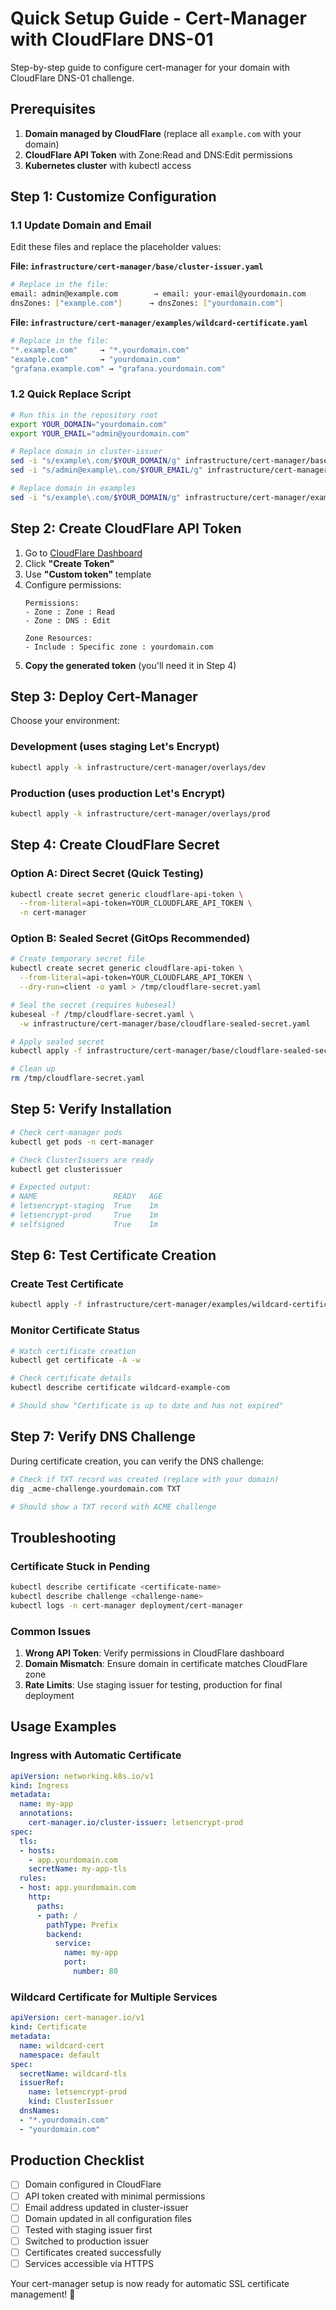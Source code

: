 # Quick Setup Guide - Cert-Manager with CloudFlare DNS-01

Step-by-step guide to configure cert-manager for your domain with CloudFlare DNS-01 challenge.

## Prerequisites

1. **Domain managed by CloudFlare** (replace all `example.com` with your domain)
2. **CloudFlare API Token** with Zone:Read and DNS:Edit permissions
3. **Kubernetes cluster** with kubectl access

## Step 1: Customize Configuration

### 1.1 Update Domain and Email

Edit these files and replace the placeholder values:

**File: `infrastructure/cert-manager/base/cluster-issuer.yaml`**
```bash
# Replace in the file:
email: admin@example.com        → email: your-email@yourdomain.com
dnsZones: ["example.com"]      → dnsZones: ["yourdomain.com"]
```

**File: `infrastructure/cert-manager/examples/wildcard-certificate.yaml`**
```bash
# Replace in the file:
"*.example.com"     → "*.yourdomain.com"
"example.com"       → "yourdomain.com"
"grafana.example.com" → "grafana.yourdomain.com"
```

### 1.2 Quick Replace Script

```bash
# Run this in the repository root
export YOUR_DOMAIN="yourdomain.com"
export YOUR_EMAIL="admin@yourdomain.com"

# Replace domain in cluster-issuer
sed -i "s/example\.com/$YOUR_DOMAIN/g" infrastructure/cert-manager/base/cluster-issuer.yaml
sed -i "s/admin@example\.com/$YOUR_EMAIL/g" infrastructure/cert-manager/base/cluster-issuer.yaml

# Replace domain in examples
sed -i "s/example\.com/$YOUR_DOMAIN/g" infrastructure/cert-manager/examples/wildcard-certificate.yaml
```

## Step 2: Create CloudFlare API Token

1. Go to [CloudFlare Dashboard](https://dash.cloudflare.com/profile/api-tokens)
2. Click **"Create Token"**
3. Use **"Custom token"** template
4. Configure permissions:
   ```
   Permissions:
   - Zone : Zone : Read
   - Zone : DNS : Edit
   
   Zone Resources:
   - Include : Specific zone : yourdomain.com
   ```
5. **Copy the generated token** (you'll need it in Step 4)

## Step 3: Deploy Cert-Manager

Choose your environment:

### Development (uses staging Let's Encrypt)
```bash
kubectl apply -k infrastructure/cert-manager/overlays/dev
```

### Production (uses production Let's Encrypt)
```bash
kubectl apply -k infrastructure/cert-manager/overlays/prod
```

## Step 4: Create CloudFlare Secret

### Option A: Direct Secret (Quick Testing)
```bash
kubectl create secret generic cloudflare-api-token \
  --from-literal=api-token=YOUR_CLOUDFLARE_API_TOKEN \
  -n cert-manager
```

### Option B: Sealed Secret (GitOps Recommended)
```bash
# Create temporary secret file
kubectl create secret generic cloudflare-api-token \
  --from-literal=api-token=YOUR_CLOUDFLARE_API_TOKEN \
  --dry-run=client -o yaml > /tmp/cloudflare-secret.yaml

# Seal the secret (requires kubeseal)
kubeseal -f /tmp/cloudflare-secret.yaml \
  -w infrastructure/cert-manager/base/cloudflare-sealed-secret.yaml

# Apply sealed secret
kubectl apply -f infrastructure/cert-manager/base/cloudflare-sealed-secret.yaml

# Clean up
rm /tmp/cloudflare-secret.yaml
```

## Step 5: Verify Installation

```bash
# Check cert-manager pods
kubectl get pods -n cert-manager

# Check ClusterIssuers are ready
kubectl get clusterissuer

# Expected output:
# NAME                 READY   AGE
# letsencrypt-staging  True    1m
# letsencrypt-prod     True    1m
# selfsigned           True    1m
```

## Step 6: Test Certificate Creation

### Create Test Certificate
```bash
kubectl apply -f infrastructure/cert-manager/examples/wildcard-certificate.yaml
```

### Monitor Certificate Status
```bash
# Watch certificate creation
kubectl get certificate -A -w

# Check certificate details
kubectl describe certificate wildcard-example-com

# Should show "Certificate is up to date and has not expired"
```

## Step 7: Verify DNS Challenge

During certificate creation, you can verify the DNS challenge:

```bash
# Check if TXT record was created (replace with your domain)
dig _acme-challenge.yourdomain.com TXT

# Should show a TXT record with ACME challenge
```

## Troubleshooting

### Certificate Stuck in Pending
```bash
kubectl describe certificate <certificate-name>
kubectl describe challenge <challenge-name>
kubectl logs -n cert-manager deployment/cert-manager
```

### Common Issues
1. **Wrong API Token**: Verify permissions in CloudFlare dashboard
2. **Domain Mismatch**: Ensure domain in certificate matches CloudFlare zone
3. **Rate Limits**: Use staging issuer for testing, production for final deployment

## Usage Examples

### Ingress with Automatic Certificate
```yaml
apiVersion: networking.k8s.io/v1
kind: Ingress
metadata:
  name: my-app
  annotations:
    cert-manager.io/cluster-issuer: letsencrypt-prod
spec:
  tls:
  - hosts:
    - app.yourdomain.com
    secretName: my-app-tls
  rules:
  - host: app.yourdomain.com
    http:
      paths:
      - path: /
        pathType: Prefix
        backend:
          service:
            name: my-app
            port:
              number: 80
```

### Wildcard Certificate for Multiple Services
```yaml
apiVersion: cert-manager.io/v1
kind: Certificate
metadata:
  name: wildcard-cert
  namespace: default
spec:
  secretName: wildcard-tls
  issuerRef:
    name: letsencrypt-prod
    kind: ClusterIssuer
  dnsNames:
  - "*.yourdomain.com"
  - "yourdomain.com"
```

## Production Checklist

- [ ] Domain configured in CloudFlare
- [ ] API token created with minimal permissions
- [ ] Email address updated in cluster-issuer
- [ ] Domain updated in all configuration files
- [ ] Tested with staging issuer first
- [ ] Switched to production issuer
- [ ] Certificates created successfully
- [ ] Services accessible via HTTPS

Your cert-manager setup is now ready for automatic SSL certificate management! 🔐